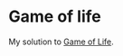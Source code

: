 Game of life
============

My solution to [Game of Life](http://dojopuzzles.com/problemas/exibe/jogo-da-vida/).
